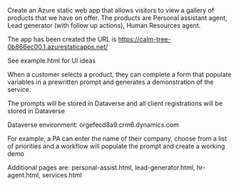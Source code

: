 Create an Azure static web app that allows visitors to view a gallery of products that we have on offer. The products are Personal assistant agent, Lead generator (with follow up actions), Human Resources agent. 

The app has been created the URL is https://calm-tree-0b866ec00.1.azurestaticapps.net/

See example.html for UI ideas

When a customer selects a product, they can complete a form that populate variables in a prewritten prompt and generates a demonstration of the service. 

The prompts will be stored in Dataverse and all client registrations will be stored in Dataverse

Dataverse environment: orgefecd8a9.crm6.dynamics.com

<fetch top="50">
  <entity name="e365_agentknowledgearticle">
    <attribute name="createdby" />
    <attribute name="createdon" />
    <attribute name="createdonbehalfby" />
    <attribute name="e365_agentknowledgearticleid" />
    <attribute name="e365_name" />
    <attribute name="e365_role" />
    <attribute name="e365_taskdescription" />
    <attribute name="importsequencenumber" />
    <attribute name="modifiedby" />
    <attribute name="modifiedon" />
    <attribute name="modifiedonbehalfby" />
    <attribute name="overriddencreatedon" />
    <attribute name="ownerid" />
    <attribute name="owningbusinessunit" />
    <attribute name="statecode" />
    <attribute name="statuscode" />
    <attribute name="timezoneruleversionnumber" />
    <attribute name="utcconversiontimezonecode" />
    <attribute name="versionnumber" />
  </entity>
</fetch>

<fetch top="50">
  <entity name="e365_contactformsubmission">
    <attribute name="createdby" />
    <attribute name="createdon" />
    <attribute name="createdonbehalfby" />
    <attribute name="e365_name" />
    <attribute name="importsequencenumber" />
    <attribute name="modifiedby" />
    <attribute name="modifiedon" />
    <attribute name="modifiedonbehalfby" />
    <attribute name="overriddencreatedon" />
    <attribute name="ownerid" />
    <attribute name="owningbusinessunit" />
    <attribute name="statecode" />
    <attribute name="statuscode" />
    <attribute name="timezoneruleversionnumber" />
    <attribute name="utcconversiontimezonecode" />
    <attribute name="versionnumber" />
    <attribute name="e365_agentrequested" />
    <attribute name="e365_companyname" />
    <attribute name="e365_contactformsubmissionid" />
    <attribute name="e365_email" />
    <attribute name="e365_firstname" />
    <attribute name="e365_phoneno" />
    <attribute name="e365_surname" />
  </entity>
</fetch>

<fetch top="50">
  <entity name="e365_prompt">
    <attribute name="createdby" />
    <attribute name="createdon" />
    <attribute name="createdonbehalfby" />
    <attribute name="e365_agent" />
    <attribute name="e365_name" />
    <attribute name="e365_priorities" />
    <attribute name="e365_prompt" />
    <attribute name="e365_promptid" />
    <attribute name="e365_relatedknowledge" />
    <attribute name="e365_role" />
    <attribute name="importsequencenumber" />
    <attribute name="modifiedby" />
    <attribute name="modifiedon" />
    <attribute name="modifiedonbehalfby" />
    <attribute name="overriddencreatedon" />
    <attribute name="ownerid" />
    <attribute name="owningbusinessunit" />
    <attribute name="statecode" />
    <attribute name="statuscode" />
    <attribute name="timezoneruleversionnumber" />
    <attribute name="utcconversiontimezonecode" />
    <attribute name="versionnumber" />
  </entity>
</fetch>

For example, a PA can enter the name of their company, choose from a list of priorities and a workflow will populate the prompt and create a working demo 

Additional pages are: personal-assist.html, lead-generator.html, hr-agent.html, services.html